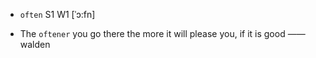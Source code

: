 - `often` S1 W1 [ˈɔ:fn]



-  The `oftener` you go there the more it will please you, if it is good —— walden